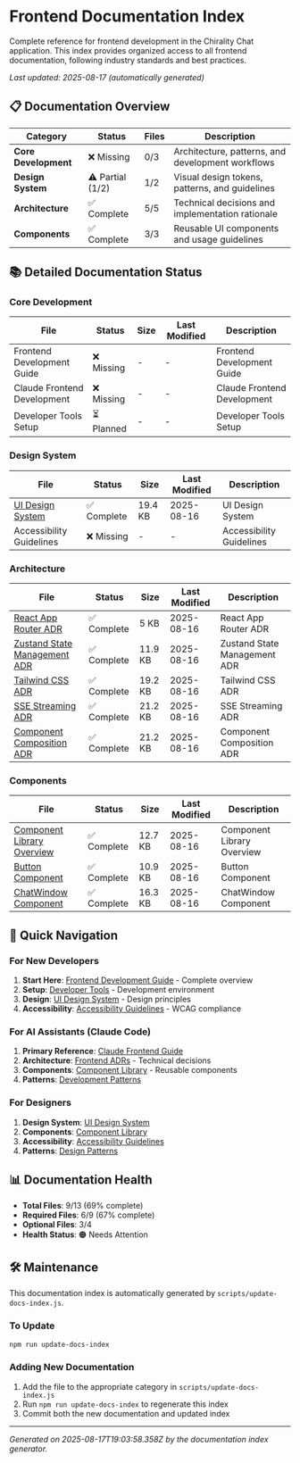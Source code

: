 # Frontend Documentation Index

Complete reference for frontend development in the Chirality Chat application. This index provides organized access to all frontend documentation, following industry standards and best practices.

*Last updated: 2025-08-17 (automatically generated)*

## 📋 Documentation Overview

| Category | Status | Files | Description |
|----------|---------|-------|-------------|
| **Core Development** | ❌ Missing | 0/3 | Architecture, patterns, and development workflows |
| **Design System** | ⚠️ Partial (1/2) | 1/2 | Visual design tokens, patterns, and guidelines |
| **Architecture** | ✅ Complete | 5/5 | Technical decisions and implementation rationale |
| **Components** | ✅ Complete | 3/3 | Reusable UI components and usage guidelines |

## 📚 Detailed Documentation Status

### Core Development

| File | Status | Size | Last Modified | Description |
|------|---------|------|---------------|-------------|
| Frontend Development Guide | ❌ Missing | - | - | Frontend Development Guide |
| Claude Frontend Development | ❌ Missing | - | - | Claude Frontend Development |
| Developer Tools Setup | ⏳ Planned | - | - | Developer Tools Setup |

### Design System

| File | Status | Size | Last Modified | Description |
|------|---------|------|---------------|-------------|
| [UI Design System](../docs/UI_DESIGN_SYSTEM.md) | ✅ Complete | 19.4 KB | 2025-08-16 | UI Design System |
| Accessibility Guidelines | ❌ Missing | - | - | Accessibility Guidelines |

### Architecture

| File | Status | Size | Last Modified | Description |
|------|---------|------|---------------|-------------|
| [React App Router ADR](../docs/adr/frontend/008-react-app-router.md) | ✅ Complete | 5 KB | 2025-08-16 | React App Router ADR |
| [Zustand State Management ADR](../docs/adr/frontend/009-zustand-state-management.md) | ✅ Complete | 11.9 KB | 2025-08-16 | Zustand State Management ADR |
| [Tailwind CSS ADR](../docs/adr/frontend/010-tailwind-design-system.md) | ✅ Complete | 19.2 KB | 2025-08-16 | Tailwind CSS ADR |
| [SSE Streaming ADR](../docs/adr/frontend/011-sse-streaming-pattern.md) | ✅ Complete | 21.2 KB | 2025-08-16 | SSE Streaming ADR |
| [Component Composition ADR](../docs/adr/frontend/012-component-composition.md) | ✅ Complete | 21.2 KB | 2025-08-16 | Component Composition ADR |

### Components

| File | Status | Size | Last Modified | Description |
|------|---------|------|---------------|-------------|
| [Component Library Overview](../docs/components/README.md) | ✅ Complete | 12.7 KB | 2025-08-16 | Component Library Overview |
| [Button Component](../docs/components/atoms/Button.md) | ✅ Complete | 10.9 KB | 2025-08-16 | Button Component |
| [ChatWindow Component](../docs/components/organisms/ChatWindow.md) | ✅ Complete | 16.3 KB | 2025-08-16 | ChatWindow Component |

## 🔗 Quick Navigation

### For New Developers
1. **Start Here**: [Frontend Development Guide](../FRONTEND_DEVELOPMENT.md) - Complete overview
2. **Setup**: [Developer Tools](../DEVELOPER-TOOLS.md) - Development environment
3. **Design**: [UI Design System](../docs/UI_DESIGN_SYSTEM.md) - Design principles
4. **Accessibility**: [Accessibility Guidelines](../ACCESSIBILITY.md) - WCAG compliance

### For AI Assistants (Claude Code)
1. **Primary Reference**: [Claude Frontend Guide](../CLAUDE_FRONTEND.md)
2. **Architecture**: [Frontend ADRs](../docs/adr/frontend/) - Technical decisions
3. **Components**: [Component Library](../docs/components/) - Reusable components
4. **Patterns**: [Development Patterns](../FRONTEND_DEVELOPMENT.md#development-patterns)

### For Designers
1. **Design System**: [UI Design System](../docs/UI_DESIGN_SYSTEM.md)
2. **Components**: [Component Library](../docs/components/)
3. **Accessibility**: [Accessibility Guidelines](../ACCESSIBILITY.md)
4. **Patterns**: [Design Patterns](../docs/UI_DESIGN_SYSTEM.md#component-guidelines)

## 📊 Documentation Health

- **Total Files**: 9/13 (69% complete)
- **Required Files**: 6/9 (67% complete)
- **Optional Files**: 3/4
- **Health Status**: 🟠 Needs Attention

## 🛠️ Maintenance

This documentation index is automatically generated by `scripts/update-docs-index.js`.

### To Update
```bash
npm run update-docs-index
```

### Adding New Documentation
1. Add the file to the appropriate category in `scripts/update-docs-index.js`
2. Run `npm run update-docs-index` to regenerate this index
3. Commit both the new documentation and updated index

---

*Generated on 2025-08-17T19:03:58.358Z by the documentation index generator.*
